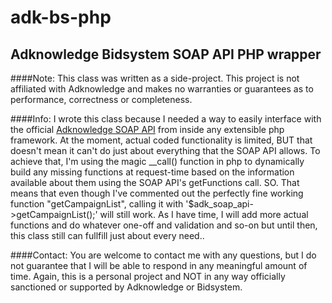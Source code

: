 adk-bs-php
==========

Adknowledge Bidsystem SOAP API PHP wrapper
------------------------------------------

####Note:
 This class was written as a side-project. This project is not affiliated with Adknowledge and makes no warranties or guarantees as to performance, correctness or completeness.

####Info:
 I wrote this class because I needed a way to easily interface with the official [Adknowledge SOAP API](http://api.bidsystem.com/ "Adknowledge SOAP API")  from inside any extensible php framework. At the moment, actual coded functionality is limited, BUT that doesn't mean it can't do just about everything that the SOAP API allows.  To achieve that, I'm using the magic __call() function in php to dynamically build any missing functions at request-time based on the information available about them using the SOAP API's getFunctions call. SO. That means that even though I've commented out the perfectly fine working function "getCampaignList", calling it with '$adk_soap_api->getCampaignList();' will still work. As I have time, I will add more actual functions and do whatever one-off and validation and so-on but until then, this class still can fullfill just about every need..

####Contact:
 You are welcome to contact me with any questions, but I do not guarantee that I will be able to respond in any meaningful amount of time. Again, this is a personal project and NOT in any way officially sanctioned or supported by Adknowledge or Bidsystem.
